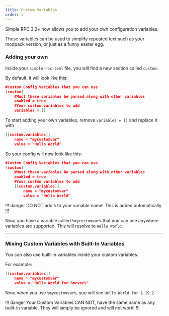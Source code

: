 ```yaml
---
title: Custom Variables
order: i
---
```

Simple RPC 3.2+ now allows you to add your own configuration variables.

These variables can be used to simplify repeated text such as your modpack version, or just as a funny easter egg.

### Adding your own

Inside your `simple-rpc.toml` file, you will find a new section called `custom`.

By default, it will look like this:

```json
#Custom Config Variables that you can use
[custom]
	#Must these variables be parsed along with other variables
	enabled = true
	#Your custom variables to add
	variables = []

```

To start adding your own variables, remove `variables = []` and replace it with

```json
[[custom.variables]]
    name = "mycustomvar"
    value = "Hello World"
```

So your config will now look like this:

```json
#Custom Config Variables that you can use
[custom]
	#Must these variables be parsed along with other variables
	enabled = true
	#Your custom variables to add
    [[custom.variables]]
        name = "mycustomvar"
        value = "Hello World"

```

!!! danger
DO NOT add `%` to your variable name! This is added automatically
!!!

Now, you have a variable called `%mycustomvar%` that you can use anywhere variables are supported. This will resolve to `Hello World`.

---

### Mixing Custom Variables with Built-In Variables

You can also use built-in variables inside your custom variables.

For example:

```json
[[custom.variables]]
    name = "mycustomvar"
    value = "Hello World for %mcver%"
```

Now, when you use `%mycustomvar%`, you will see `Hello World for 1.19.2`

!!! danger
Your Custom Variables CAN NOT, have the same name as any built-in variable. They will simply be ignored and will not work!
!!!
